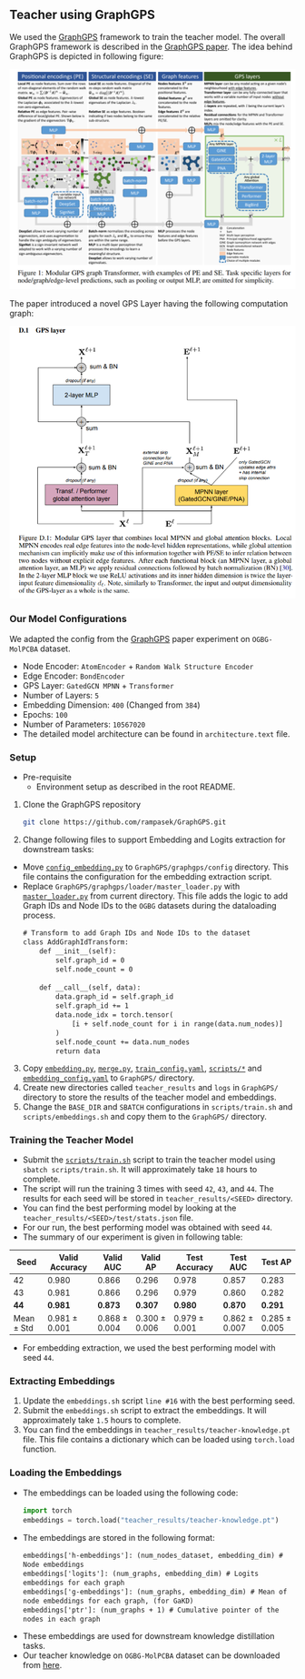 ## Teacher using GraphGPS
We used the [GraphGPS](https://github.com/rampasek/GraphGPS) framework to train the teacher model. The overall GraphGPS framework is described in the [GraphGPS paper](https://arxiv.org/abs/2205.12454). The idea behind GraphGPS is depicted in following figure:

![GraphGPS](./imgs/gps.png)

The paper introduced a novel GPS Layer having the following computation graph:

![GPS Layer](./imgs/gps_layer.png)

### Our Model Configurations 
We adapted the config from the [GraphGPS](https://github.com/rampasek/GraphGPS/blob/main/configs/GPS/ogbg-molpcba-GPS%2BRWSE.yaml) paper experiment on `OGBG-MolPCBA` dataset.
- Node Encoder: `AtomEncoder` + `Random Walk Structure Encoder`
- Edge Encoder: `BondEncoder`
- GPS Layer: `GatedGCN MPNN`  + `Transformer`
- Number of Layers: `5`
- Embedding Dimension: `400` (Changed from `384`)
- Epochs: `100`
- Number of Parameters: `10567020`
- The detailed model architecture can be found in `architecture.text` file.

 
### Setup

  - Pre-requisite
    - Environment setup as described in the root README.

1. Clone the GraphGPS repository 
    ```bash
    git clone https://github.com/rampasek/GraphGPS.git
    ```

2. Change following files to support Embedding and Logits extraction for downstream tasks:
 - Move [`config_embedding.py`](./config_embedding.py) to `GraphGPS/graphgps/config` directory. This file contains the configuration for the embedding extraction script.
 - Replace `GraphGPS/graphgps/loader/master_loader.py` with [`master_loader.py`](./master_loader.py) from current directory. This file adds the logic to add Graph IDs and Node IDs to the `OGBG` datasets during the dataloading process. 
    ```
    # Transform to add Graph IDs and Node IDs to the dataset
    class AddGraphIdTransform:
        def __init__(self):
            self.graph_id = 0
            self.node_count = 0

        def __call__(self, data):
            data.graph_id = self.graph_id
            self.graph_id += 1
            data.node_idx = torch.tensor(
                [i + self.node_count for i in range(data.num_nodes)]
            )
            self.node_count += data.num_nodes
            return data
    ```
3. Copy [`embedding.py`](./embedding.py), [`merge.py`](./merge.py), [`train_config.yaml`](./train_config.yaml), [`scripts/*`](./scripts/) and [`embedding_config.yaml`](./embedding_config.yaml) to `GraphGPS/` directory.
4. Create new directories called `teacher_results` and `logs` in `GraphGPS/` directory to store the results of the teacher model and embeddings.
5. Change the `BASE_DIR` and `SBATCH` configurations  in `scripts/train.sh` and `scripts/embeddings.sh` and copy them to the `GraphGPS/` directory.


### Training the Teacher Model

- Submit the [`scripts/train.sh`]() script to train the teacher model using `sbatch scripts/train.sh`. It will approximately take `18` hours to complete.
- The script will run the training 3 times with seed `42`, `43`, and `44`. The results for each seed will be stored in `teacher_results/<SEED>` directory.
- You can find the best performing model by looking at the `teacher_results/<SEED>/test/stats.json` file.
- For our run, the best performing model was obtained with seed `44`.
- The summary of our experiment is given in following table:

| Seed | Valid Accuracy | Valid AUC | Valid AP | Test Accuracy | Test AUC | Test AP |
|------|---------------|-----------|---------|---------------|-----------|---------|
| 42   | 0.980          | 0.866      | 0.296   | 0.978          | 0.857      | 0.283    |
| 43   | 0.981          | 0.866      | 0.296    | 0.979          | 0.860      | 0.282    |
| **44**   | **0.981**          | **0.873**     | **0.307**    | **0.980**          | **0.870**      | **0.291**    |
| Mean ± Std | 0.981 ± 0.001 | 0.868 ± 0.004 |  0.300 ± 0.006 | 0.979 ± 0.001 | 0.862 ± 0.007 | 0.285 ± 0.005 |
- For embedding extraction, we used the best performing model with seed `44`.

### Extracting Embeddings

1. Update the `embeddings.sh` script `line #16` with the best performing seed.
2. Submit the `embeddings.sh` script to extract the embeddings. It will approximately take `1.5` hours to complete.
3. You can find the embeddings in `teacher_results/teacher-knowledge.pt` file. This file contains a dictionary which can be loaded using `torch.load` function.

### Loading the Embeddings

- The embeddings can be loaded using the following code:
    ```python
    import torch
    embeddings = torch.load("teacher_results/teacher-knowledge.pt")
    ```
- The embeddings are stored in the following format:
    ```
    embeddings['h-embeddings']: (num_nodes_dataset, embedding_dim) # Node embeddings 
    embeddings['logits']: (num_graphs, embedding_dim) # Logits embeddings for each graph
    embeddings['g-embeddings']: (num_graphs, embedding_dim) # Mean of node embeddings for each graph, (for GaKD)
    embeddings['ptr']: (num_graphs + 1) # Cumulative pointer of the nodes in each graph
    ```
- These embeddings are used for downstream knowledge distillation tasks.
- Our teacher knowledge on `OGBG-MolPCBA` dataset can be downloaded from [here](https://drive.google.com).